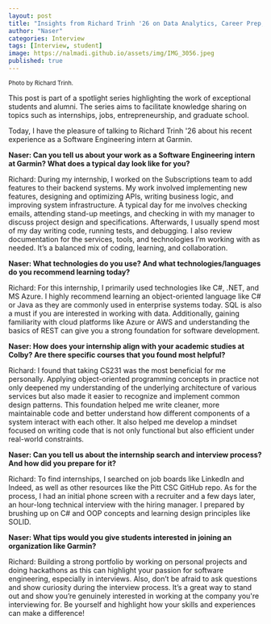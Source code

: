 ```yaml
---
layout: post
title: "Insights from Richard Trinh '26 on Data Analytics, Career Prep, and the Job Hunt"
author: "Naser"
categories: Interview
tags: [Interview, student]
image: https://nalmadi.github.io/assets/img/IMG_3056.jpeg
published: true
---
```

<meta name="image" property="og:image" content="https://nalmadi.github.io/assets/img/IMG_3056.jpeg">
<sup>Photo by Richard Trinh.</sup>
  

This post is part of a spotlight series highlighting the work of exceptional students and alumni.  The series aims to facilitate knowledge sharing on topics such as internships, jobs, entrepreneurship, and graduate school.  


Today, I have the pleasure of talking to Richard Trinh '26 about his recent experience as a Software Engineering intern at Garmin.


**Naser: Can you tell us about your work as a Software Engineering intern at Garmin? What does a typical day look like for you?**


Richard: During my internship, I worked on the Subscriptions team to add features to their backend systems. My work involved implementing new features, designing and optimizing APIs, writing business logic, and improving system infrastructure. A typical day for me involves checking emails, attending stand-up meetings, and checking in with my manager to discuss project design and specifications. Afterwards, I usually spend most of my day writing code, running tests, and debugging. I also review documentation for the services, tools, and technologies I’m working with as needed. It’s a balanced mix of coding, learning, and collaboration.


**Naser: What technologies do you use? And what technologies/languages do you recommend learning today?**


Richard: For this internship, I primarily used technologies like C#, .NET, and MS Azure. I highly recommend learning an object-oriented language like C# or Java as they are commonly used in enterprise systems today. SQL is also a must if you are interested in working with data. Additionally, gaining familiarity with cloud platforms like Azure or AWS and understanding the basics of REST can give you a strong foundation for software development.  


**Naser: How does your internship align with your academic studies at Colby? Are there specific courses that you found most helpful?**


Richard: I found that taking CS231 was the most beneficial for me personally. Applying object-oriented programming concepts in practice not only deepened my understanding of the underlying architecture of various services but also made it easier to recognize and implement common design patterns. This foundation helped me write cleaner, more maintainable code and better understand how different components of a system interact with each other. It also helped me develop a mindset focused on writing code that is not only functional but also efficient under real-world constraints.  


**Naser: Can you tell us about the internship search and interview process? And how did you prepare for it?**


Richard: To find internships, I searched on job boards like LinkedIn and Indeed, as well as other resources like the Pitt CSC GitHub repo. As for the process, I had an initial phone screen with a recruiter and a few days later, an hour-long technical interview with the hiring manager. I prepared by brushing up on C# and OOP concepts and learning design principles like SOLID.


**Naser: What tips would you give students interested in joining an organization like Garmin?**


Richard: Building a strong portfolio by working on personal projects and doing hackathons as this can highlight your passion for software engineering, especially in interviews. Also, don’t be afraid to ask questions and show curiosity during the interview process. It’s a great way to stand out and show you’re genuinely interested in working at the company you're interviewing for. Be yourself and highlight how your skills and experiences can make a difference!
